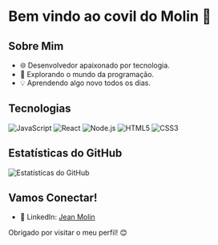 # Bem vindo ao covil do Molin 🧌

## Sobre Mim

- 🌐 Desenvolvedor apaixonado por tecnologia.
- 🚀 Explorando o mundo da programação.
- 💡 Aprendendo algo novo todos os dias.

## Tecnologias

![JavaScript](https://img.shields.io/badge/-JavaScript-black?style=flat-square&logo=javascript)
![React](https://img.shields.io/badge/-React-blue?style=flat-square&logo=react)
![Node.js](https://img.shields.io/badge/-Node.js-green?style=flat-square&logo=node.js)
![HTML5](https://img.shields.io/badge/-HTML5-orange?style=flat-square&logo=html5)
![CSS3](https://img.shields.io/badge/-CSS3-purple?style=flat-square&logo=css3)

## Estatísticas do GitHub

![Estatísticas do GitHub](https://github-readme-stats.vercel.app/api?molinxo&show_icons=true&count_private=true&hide=contribs,prs&theme=radical)

## Vamos Conectar!

- 💼 LinkedIn: [Jean Molin](https://www.linkedin.com/in/jean-molin-us/)

Obrigado por visitar o meu perfil! 😊
